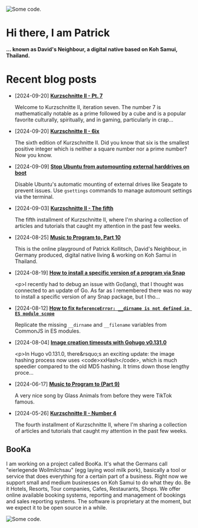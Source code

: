 ![][header1]

# Hi there, I am Patrick

**... known as David's Neighbour, a digital native based on Koh Samui, Thailand.**

# Recent blog posts
<!-- KOLLITSCH:START -->
- [2024-09-20] **[Kurzschnitte II - Pt. 7](https://kollitsch.dev/blog/2024/kurzschnitte-ii-7/)**

  Welcome to Kurzschnitte II, iteration seven. The number 7 is mathematically notable as a prime followed by a cube and is a popular favorite culturally, spiritually, and in gaming, particularly in crap...
- [2024-09-20] **[Kurzschnitte II - 6ix](https://kollitsch.dev/blog/2024/kurzschnitte-ii-6/)**

  The sixth edition of Kurzschnitte II. Did you know that six is the smallest positive integer which is neither a square number nor a prime number? Now you know.
- [2024-09-09] **[Stop Ubuntu from automounting external harddrives on boot](https://kollitsch.dev/blog/2024/stop-ubuntu-from-automounting-external-harddrives-on-boot/)**

  Disable Ubuntu&#39;s automatic mounting of external drives like Seagate to prevent issues. Use `gsettings` commands to manage automount settings via the terminal.
- [2024-09-03] **[Kurzschnitte II - The fifth](https://kollitsch.dev/blog/2024/kurzschnitte-ii-5/)**

  The fifth installment of Kurzschnitte II, where I&#39;m sharing a collection of articles and tutorials that caught my attention in the past few weeks.
- [2024-08-25] **[Music to Program to, Part 10](https://kollitsch.dev/blog/2024/music-to-program-to-10/)**

  This is the online playground of Patrick Kollitsch, David&#39;s Neighbour, in Germany produced, digital native living &amp; working on Koh Samui in Thailand.
- [2024-08-19] **[How to install a specific version of a program via Snap](https://kollitsch.dev/blog/2024/how-to-install-a-specific-version-of-a-program-via-snap/)**

  &lt;p&gt;I recently had to debug an issue with Go&lpar;lang&rpar;, that I thought was connected to an update of Go. As far as I remembered there was no way to install a specific version of any Snap package, but I tho...
- [2024-08-12] **[How to fix `ReferenceError: __dirname is not defined in ES module scope`](https://kollitsch.dev/blog/2024/how-to-fix-dirname-not-defined-in-es-module-scope/)**

  Replicate the missing `__dirname` and `__filename` variables from CommonJS in ES modules.
- [2024-08-04] **[Image creation timeouts with Gohugo v0.131.0](https://kollitsch.dev/blog/2024/image-creation-timeouts-with-gohugo-131/)**

  &lt;p&gt;In Hugo v0.131.0, there&amp;rsquo;s an exciting update: the image hashing process now uses &lt;code&gt;xxHash&lt;/code&gt;, which is much speedier compared to the old MD5 hashing. It trims down those lengthy proce...
- [2024-06-17] **[Music to Program to &lpar;Part 9&rpar;](https://kollitsch.dev/blog/2024/music-to-program-to-9/)**

  A very nice song by Glass Animals from before they were TikTok famous.
- [2024-05-26] **[Kurzschnitte II - Number 4](https://kollitsch.dev/blog/2024/kurzschnitte-ii-4/)**

  The fourth installment of Kurzschnitte II, where I&#39;m sharing a collection of articles and tutorials that caught my attention in the past few weeks.<!-- KOLLITSCH:END -->

## BooKa

I am working on a project called BooKa. It's what the Germans call "eierlegende Wollmilchsau" (egg laying wool milk pork), basically a tool or service that does everything for a certain part of a business. Right now we support small and medium businesses on Koh Samui to do what they do. Be it Hotels, Resorts, Tour companies, Cafes, Restaurants, Shops. We offer online available booking systems, reporting and management of bookings and sales reporting systems. The software is proprietary at the moment, but we expect it to be open source in a while.

![][header3]

[header1]: https://raw.githubusercontent.com/davidsneighbour/davidsneighbour/master/static/header1.jpg "Some code."
[header3]: https://raw.githubusercontent.com/davidsneighbour/davidsneighbour/master/static/header3.jpg "Some code."

